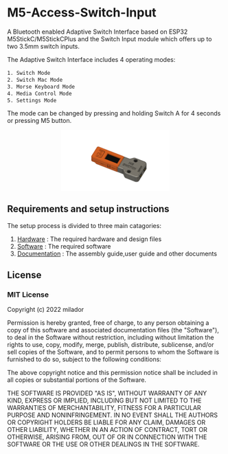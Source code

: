 # M5-Access-Switch-Input

A Bluetooth enabled Adaptive Switch Interface based on ESP32 M5StickC/M5StickCPlus and the Switch Input module which offers up to two 3.5mm switch inputs. 

The Adaptive Switch Interface includes 4 operating modes: 

    1. Switch Mode
    2. Switch Mac Mode  
    3. Morse Keyboard Mode 
    4. Media Control Mode
    5. Settings Mode
	
The mode can be changed by pressing and holding Switch A for 4 seconds or pressing M5 button.

<p align="center">
<img align="center" src="./Resources/Images/M5StickC_Access_Switch_Input.png" width="50%" height="50%" alt="M5StickC_Access_Switch_Input"/>
</p>

## Requirements and setup instructions 
The setup process is divided to three main catagories:

  1. [Hardware](./Hardware/) : The required hardware and design files
  2. [Software](./Software/) : The required software
  3. [Documentation](./Documentation/) : The assembly guide,user guide and other documents 


## License

### MIT License

Copyright (c) 2022 milador

Permission is hereby granted, free of charge, to any person obtaining a copy of this software and associated documentation files (the "Software"), to deal in the Software without restriction, including without limitation the rights to use, copy, modify, merge, publish, distribute, sublicense, and/or sell copies of the Software, and to permit persons to whom the Software is furnished to do so, subject to the following conditions:

The above copyright notice and this permission notice shall be included in all copies or substantial portions of the Software.

THE SOFTWARE IS PROVIDED "AS IS", WITHOUT WARRANTY OF ANY KIND, EXPRESS OR IMPLIED, INCLUDING BUT NOT LIMITED TO THE WARRANTIES OF MERCHANTABILITY, FITNESS FOR A PARTICULAR PURPOSE AND NONINFRINGEMENT. IN NO EVENT SHALL THE AUTHORS OR COPYRIGHT HOLDERS BE LIABLE FOR ANY CLAIM, DAMAGES OR OTHER LIABILITY, WHETHER IN AN ACTION OF CONTRACT, TORT OR OTHERWISE, ARISING FROM, OUT OF OR IN CONNECTION WITH THE SOFTWARE OR THE USE OR OTHER DEALINGS IN THE SOFTWARE.

